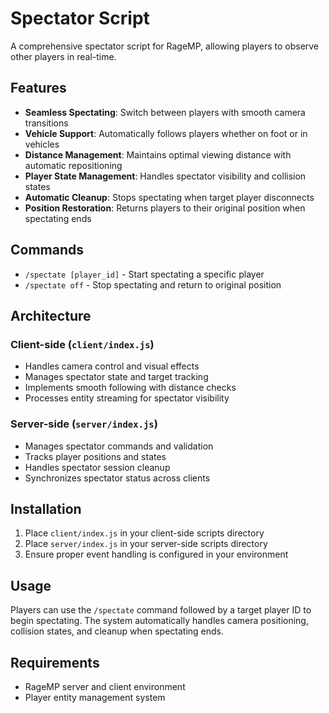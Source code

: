 # Spectator Script

A comprehensive spectator script for RageMP, allowing players to observe other players in real-time.

## Features

- **Seamless Spectating**: Switch between players with smooth camera transitions
- **Vehicle Support**: Automatically follows players whether on foot or in vehicles
- **Distance Management**: Maintains optimal viewing distance with automatic repositioning
- **Player State Management**: Handles spectator visibility and collision states
- **Automatic Cleanup**: Stops spectating when target player disconnects
- **Position Restoration**: Returns players to their original position when spectating ends

## Commands

- `/spectate [player_id]` - Start spectating a specific player
- `/spectate off` - Stop spectating and return to original position

## Architecture

### Client-side (`client/index.js`)
- Handles camera control and visual effects
- Manages spectator state and target tracking
- Implements smooth following with distance checks
- Processes entity streaming for spectator visibility

### Server-side (`server/index.js`)
- Manages spectator commands and validation
- Tracks player positions and states
- Handles spectator session cleanup
- Synchronizes spectator status across clients

## Installation

1. Place `client/index.js` in your client-side scripts directory
2. Place `server/index.js` in your server-side scripts directory
3. Ensure proper event handling is configured in your environment

## Usage

Players can use the `/spectate` command followed by a target player ID to begin spectating. The system automatically handles camera positioning, collision states, and cleanup when spectating ends.

## Requirements

- RageMP server and client environment
- Player entity management system